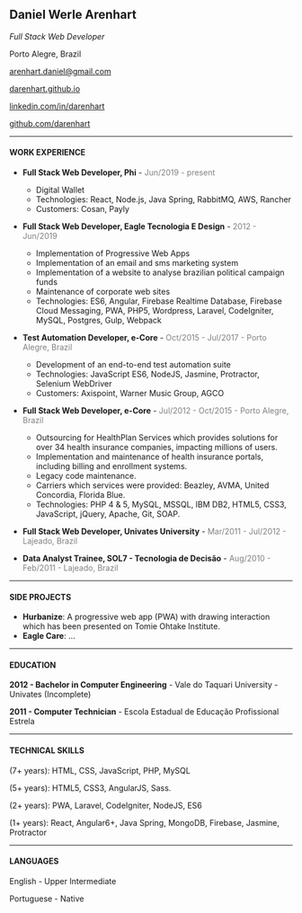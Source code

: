## Daniel Werle Arenhart

*Full Stack Web Developer*

Porto Alegre, Brazil

arenhart.daniel@gmail.com

[darenhart.github.io](http://darenhart.github.io)

[linkedin.com/in/darenhart](http://linkedin.com/in/darenhart)

[github.com/darenhart](http://github.com/darenhart)

--------

#### WORK EXPERIENCE

- **Full Stack Web Developer, Phi**  - <span style="color: grey">Jun/2019 - present</span>
  - Digital Wallet
  - Technologies: React, Node.js, Java Spring, RabbitMQ, AWS, Rancher
  - Customers: Cosan, Payly
  
- **Full Stack Web Developer, Eagle Tecnologia E Design** - <span style="color: grey">2012 - Jun/2019</span>
  - Implementation of Progressive Web Apps
  - Implementation of an email and sms marketing system
  - Implementation of a website to analyse brazilian political campaign funds
  - Maintenance of corporate web sites
  - Technologies: ES6, Angular, Firebase Realtime Database, Firebase Cloud Messaging, PWA,
    PHP5, Wordpress, Laravel, CodeIgniter, MySQL, Postgres, Gulp, Webpack
  
- **Test Automation Developer, e-Core** - <span style="color: grey">Oct/2015 - Jul/2017 - Porto Alegre, Brazil</span>
  
  - Development of an end-to-end test automation suite
  - Technologies: JavaScript ES6, NodeJS, Jasmine, Protractor, Selenium WebDriver
  - Customers: Axispoint, Warner Music Group, AGCO
  
- **Full Stack Web Developer, e-Core** -  <span style="color: grey">Jul/2012 - Oct/2015 - Porto Alegre, Brazil</span>

  - Outsourcing for HealthPlan Services which provides solutions for over 34 health insurance companies, impacting millions of users.
  - Implementation and maintenance of health insurance portals, including billing and
    enrollment systems.
  - Legacy code maintenance.
  - Carriers which services were provided: Beazley, AVMA, United Concordia, Florida Blue.
  - Technologies: PHP 4 & 5, MySQL, MSSQL, IBM DB2, HTML5, CSS3, JavaScript, jQuery,
    Apache, Git, SOAP.

- **Full Stack Web Developer, Univates University** - <span style="color: grey">Mar/2011 - Jul/2012 - Lajeado, Brazil</span>

- **Data Analyst Trainee, SOL7 - Tecnologia de Decisão** - <span style="color: grey">Aug/2010 - Feb/2011 - Lajeado,
  Brazil</span>

---------

#### SIDE PROJECTS

- **Hurbanize**: A progressive web app (PWA) with drawing interaction which has been presented
  on Tomie Ohtake Institute.
- **Eagle Care**: ...

---------

#### EDUCATION

**2012 - Bachelor in Computer Engineering** - Vale do Taquari University - Univates (Incomplete)

**2011 - Computer Technician** - Escola Estadual de Educação Profissional Estrela

---------

#### TECHNICAL SKILLS

(7+ years): HTML, CSS, JavaScript, PHP, MySQL

(5+ years): HTML5, CSS3, AngularJS, Sass.

(2+ years): PWA, Laravel, CodeIgniter, NodeJS, ES6

(1+ years): React, Angular6+, Java Spring, MongoDB, Firebase, Jasmine, Protractor

--------------

#### LANGUAGES

English - Upper Intermediate

Portuguese - Native